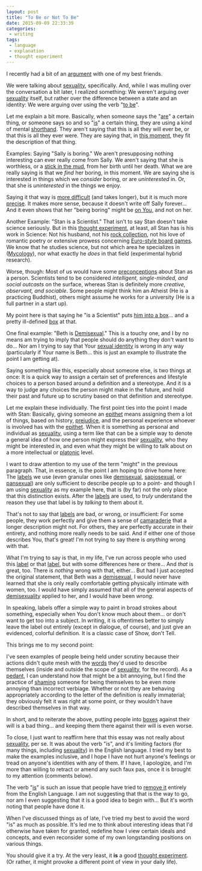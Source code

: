 ```yaml
---
layout: post
title: "To Be or Not To Be"
date: 2015-09-09 22:33:39
categories:
 - writing
tags:
 - language
 - explanation
 - thought experiment
---
```



I recently had a bit of an [argument][argument] with one of my best
friends.

We were talking about [sexuality][sexuality], specifically. And, while
I was mulling over the conversation a bit later, I realized something:
We weren't arguing over [sexuality][sexuality] itself, but rather over
the difference between a state and an identity: We were arguing over
using the verb "[to be][is]".

<!-- more -->

Let me explain a bit more. Basically, when someone says the
"[are][is]" a certain thing, or someone says so and so "[is][is]" a
certain thing, they are using a kind of mental [shorthand][shorthand].
They aren't saying that this is all they will ever be, or that this is
all they ever were. They are saying that, in [this moment][oneshot],
they fit the description of that thing.

Examples: Saying "Sally is boring." We aren't presupposing nothing
interesting can ever really come from Sally. We aren't saying that she
is worthless, or a [stick in the mud][stick], from her birth until her
death. What we are really saying is that we *find* her boring, in this
moment. We are saying she is interested in things which we *consider*
boring, or are *uninterested* in. Or, that she is *uninterested* in
the things we enjoy.

Saying it that way is [more difficult][easy language] (and takes
longer), but it is much more [precise][accuracy vs precision]. It
makes more sense, because it doesn't write off Sally forever... And it
even shows that her "being boring" might be [on You][blame], and not
on her.

Another Example: "Stan is a Scientist." That isn't to say Stan doesn't
take science seriously.  But in this
[thought experiment][thought experiment], at least, all Stan has is
his work in Science: Not his husband, not his
[rock collection][geology], not his love of romantic poetry or
extensive prowess concerning [Euro-style board games][eurogames]. We
know that he studies science, but not which area he specializes in
([Mycology][mycology]), nor what exactly he *does* in that field (experimental
hybrid research).

Worse, though: Most of us would have some [preconceptions][prejudice] about Stan as
a person. Scientists tend to be considered *intelligent,
single-minded, and social outcasts* on the surface, whereas Stan is
definitely more *creative, observant, and sociable*. Some people might
think him an Atheist (He is a practicing Buddhist), others might
assume he works for a university (He is a full partner in a start up).

My point here is that saying he "is a Scientist" puts [him into a
box][box]... and a pretty ill-defined [box][box] at that.

One final example: "Beth is [Demisexual][demi]." This is a touchy one,
and I by no means am trying to imply that people should do anything
they don't want to do... Nor am I trying to say that Your [sexual
identity][sexual identity] is wrong in any way (particularly if Your name is
Beth... this is just an example to illustrate the point I am getting
at).

Saying something like this, especially about someone else, is two
things at once: It is a quick way to assign a certain set of
preferences and lifestyle choices to a person based around a
definition and a stereotype. And it is a way to judge any choices the
person might make in the future, and hold their past and future up to
scrutiny based on that definition and stereotype.

Let me explain these individually. The first point ties into the point
I made with Stan: Basically, giving someone an [epithet][epithet]
means assigning them a lot of things, based on history,
[prejudice][prejudice], and the personal experience whoever is
involved has with the [epithet][epithet]. When it is something as
personal and individual as [sexuality][sexual identity], using a term
like that can be a simple way to denote a general idea of how one
person might express their [sexuality][sexuality], who they might be
interested in, and even what they might be willing to talk about on a
more intellectual or [platonic][platonic] level.

I want to draw attention to my use of the term "might" in the previous
paragraph. That, in essence, is the point I am hoping to drive home
here: The [labels][labels] we use (even granular ones like
[demisexual][demi], [sapiosexual][sapio], or [pansexual][pan]) are
only sufficient to describe people up to a point- and though I am
using [sexuality][sexuality] as my example here, that is (by far) not
the only place that this distinction exists. After the
[labels][labels] are used, to *truly* understand the reason they use
that label is by *talking* to them about it.

That's not to say that [labels][labels] are bad, or wrong, or
insufficient: For some people, they work perfectly and give them a
sense of [camaraderie][sexual identity] that a longer description
might not. For others, they are perfectly accurate in their entirety,
and nothing more really needs to be said. And if either one of those
describes You, that's great!  I'm not trying to say there is
*anything* wrong with that.

What I'm trying to say is that, in my life, I've run across people who
used this [label][labels] or that [label][labels], but with some
differences here or there... And *that* is great, too. There is
*nothing* wrong with that, either... But had I just accepted the
original statement, that Beth was a [demisexual][demi], I would never
have learned that she is only really comfortable getting physically
intimate with women, too. I would have simply assumed that all of the
general aspects of [demisexuality][demi] applied to her, and I would
have been *wrong*.

In speaking, labels offer a simple way to paint in broad strokes about
something, especially when You don't know much about them... or don't
want to get too into a subject. In writing, it is oftentimes better to
simply leave the label out entirely (except in dialogue, of course),
and just give an evidenced, colorful definition. It is a classic case
of Show, don't Tell.

This brings me to my second point: 

I've seen examples of people being held under scrutiny because their
actions didn't quite mesh with the [words][labels] they'd used to
describe themselves (inside and outside the scope of
[sexuality][sexuality], for the record). As a [pedant][pedant], I can
understand how that might be a bit annoying, but I find the practice
of [shaming][shaming] someone for being themselves to be even more
annoying than incorrect verbiage. Whether or not they are behaving
appropriately according to the letter of the definition is really
immaterial; they obviously felt it was right at some point, or they
wouldn't have described themselves in that way.

In short, and to reiterate the above, putting people into [boxes][box]
against their will is a bad thing... and keeping them there against
their will is even worse.

To close, I just want to reaffirm here that this essay was not really
about [sexuality][sexuality], per se. It was about the verb "is", and
it's limiting factors (for many things, including
[sexuality][sexuality]) in the English language. I tried my best to
make the examples inclusive, and I hope I have not hurt anyone's
feelings or tread on anyone's identities with any of them. If I have,
I apologize, and I'm more than willing to retract or amend any such
faux pas, once it is brought to my attention (comments below).

The verb "[is][is]" is such an issue that people have tried to
[remove it][eprime] entirely from the English Language. I am not
suggesting that that is the way to go, nor am I even suggesting that
it is a good idea to begin with... But it's worth noting that people
have done it.

When I've discussed things as of late, I've tried my best to avoid the
word "is" as much as possible. It's led me to think about interesting
ideas that I'd otherwise have taken for granted, redefine how I view
certain ideals and concepts, and even reconsider some of my own
longstanding positions on various things.

You should give it a try. At the very least, it **is** a good
[thought experiment][thought experiment]. (Or rather, it might provoke
a different point of view in your daily life).


[argument]: https://www.youtube.com/watch?v=kQFKtI6gn9Y "Argument meaning discussion, here. One of the main ways I like to communicate is arguing; I like considering different opinions, hearing different points of view and thoughts, and growing together with others. I argue a lot, though most of the time I would not really consider those to be fights."
[sexuality]: https://en.wikipedia.org/wiki/Human_sexuality "Sexuality being what it is in this rather convoluted modern world, I do find it to be a fairly difficult thing to talk about. It is largely something I keep to myself, which is why I don't write about it very often... But as an example of the specific failing I'm talking about in the English language here, it was clearly the best example. Runners up would have been something like the Autism Spectrum (which I am much less familiar with), and Gaming (which I felt lacked the same gravitas as either of my previous topics. So, I decided (after many days) to stick with sexuality. I in no way intended to neglect, erase, or offend anyone with this subject. YMMV (I mean, just look at the state of the Wiki page!)"
[shorthand]: http://gregg.angelfishy.net/ "I was always enraptured by the idea of shorthand, simply because of its many various uses for note taking. But, when I began to learn it, I found it more difficult and time consuming to write in than my already illegible, already faster-than-script printing... And so, since I could read my own printing, I decided to abandon that for a while."
[oneshot]: https://www.youtube.com/watch?v=bmXumtgwtak "This is largely where I think a lot of the fuzziness of the word 'is' lies: Though the literal definition implies a current state, the colloquial one has evolved to be deliberately ambiguous in regards to a time-frame."
[stick]: http://www.giantitp.com/comics/oots0824.html "With regards to a lot of things, I have fit this description before: I don't drink, don't smoke, don't partake in any kind of recreational drug, like numbers and order, and don't really like wantonly breaking rules. I've become a bit less stuck as I've aged... but by no means have I escaped the mud."
[easy language]: https://simple.wikipedia.org/wiki/Ambiguity "This is the larger problem I am currently grappling with in this essay: The idea of informal language, and its ambiguity. More in a later post, to be certain."
[accuracy vs precision]: http://www.mathsisfun.com/accuracy-precision.html "This was something my dad taught me very early on in my life, using the classic bulls-eye metaphor: A tightly grouped cluster of arrows is precise, whereas a looser grouping around the bulls-eye is accurate. Most people interchange those two words, when in reality they are very important (but separate) traits to consider in and out of the lab."
[blame]: https://www.psychologytoday.com/blog/the-blame-game "So often people use the verb 'to be' to assign blame: Cabbage is yucky, Computers are boring, etc etc. In reality, what they are saying is they don't enjoy the texture of cabbage, and they find computers to be daunting in their complexity... But instead, people put the blame on the object, instead of on themselves. It's actually pretty interesting from a psychological perspective."
[thought experiment]: https://en.wikipedia.org/wiki/Thought_experiment "I perhaps enjoy thought experiments a bit too much for practicality's sake... But I do find them to be one of the most enjoyable parts of my life. I've started a tag here for them, so I am sure I'll talk more about my thought experiments in the future."
[geology]: http://www.amnh.org/ology/features/stufftodo_earth/rockcollection_main.php "My brother used to collect rocks. I was never really into it, though I remember with bated breath those stores where You could purchase a very small quantity of this mineral or that mineral, complete with a small velvet back to hold it in and a card explaining what exactly it was. For some reason, I preferred the stories around the stones to the stones themselves."
[eurogames]: https://boardgamegeek.com/wiki/page/Eurogame "Euro Style board games are very interesting to me, though I can understand why they have gotten the reputation that they have in recent years. Perhaps relating to the stick-in-the-mud title text, I do enjoy a well thought out, inclusive experience involving many different point totals and avenues to pursue. More on this later."
[mycology]: https://en.wikipedia.org/wiki/Mycology "Mycology has interested me since I was young, though I never took biology very seriously. Perhaps it is my love of language that prevented me from doing so; I simply could not accept that the bulk of my learning would be an arbitrary yet rigid system of organization and names which I had no control over. At least with physics (my preferred science) I could *do* something with what I was learning... Biology was simply too much by rote for my tastes."
[prejudice]: https://en.wikipedia.org/wiki/Prejudice "I feel as though people assume prejudice is a natural and okay thing in certain cases, but a bogeyman in others. I think we need to take it for what it is: A pre-judgment. And, when You take it that way, most prejudices become silly to the point where people no longer really try to defend them, because they realize how silly they are being. I wish that that simple thought experiment was actually practical. More on this later."
[box]: http://thoughtcatalog.com/alexia-lafata/2013/12/lets-stop-putting-people-in-boxes/ "This is where the argument mentioned above really hit me as something special. Putting people in a box, especially a box they can't easily escape, is usually a bad thing. I'll make a real post about this some other time, but basically boxes are labels gone wrong, in my mind."
[demi]: http://demisexuality.org/articles/what-is-demisexuality/ "Demisexuality is something I feel is very overlooked and misunderstood in even the more progressive areas of the internet. It's a very simple concept, at least in my eyes... Perhaps it is the lack of exposure that leads to the confusion some people have surrounding it."
[sexual identity]: http://kinseyconfidential.org/sexual-identity-sexual-orientation/ "I in no way, shape, or form am trying to say that *your* sexuality is wrong, limited, overlooked, repressed, not real, different, or even accurate. I want to make that very clear. I'm only using sexuality here because it is such a great example of why the verb 'is' is a tricky one in our language: Because sexuality is so diverse and varied that pinning it down for everyone is very difficult. You are perfect with whatever labels You've chosen to use, including if You've chosen to use none."
[epithet]: http://www.thefreedictionary.com/epithet "I actually prefer the term epithet to the term label, because it is more accurate. A 'label' is something used to describe something, whereas an epithet is a title or descriptive phrase attributed to a person. To be clear: We are really talking about epithets in this essay."
[platonic]: https://en.wikipedia.org/wiki/Platonic_love "I would really like to point out here that there are meaningful platonic relationships in life. Those, I feel, are the most neglected kinds of relationship... and I thought they deserved an explicit mention. And yes, Your sexuality might influence Your platonic life, too. How? Think about it, it is different for everyone."
[labels]: https://sugarandslugs.wordpress.com/2011/01/16/in-defense-of-labels/ "Really, what I am talking about here is an epithet. But either way, I want to take this space to say even more explicitly that there is NOTHING WRONG with labels, for what they are. Labels are great tools for meeting people, describing Yourself and others quickly, and even learning more about Yourself and the world around You. However, as someone for whom labels have failed in the past, I personally have to point out that they are not for everyone and can easily make life more difficult than it needs to be if they are taken too much to heart."
[sapio]: https://en.wiktionary.org/wiki/sapiosexual "Sapiosexuality is another term that has relatively little public awareness associated with it, even less so than demisexuality."
[pan]: http://www.stop-homophobia.com/pansexuality.htm "Pansexuality is a fairly maligned term in popular consciousness. It's a good example here because most people have heard of it today, but many misunderstand it."
[shaming]: https://en.wikipedia.org/wiki/Slut-shaming "Shaming anyone simply for being what they are is (note the three uses of the infamous verb, there) reprehensible, in my opinion. Outside of the realm of things which hurt others, why do we care if so and so is not living the way we think that they should? Furthermore, is it really so important that You need to take the time to personally ruin their day, and cast their own self worth into jeopardy? Are You really *that* bored and underemployed in life?"
[eprime]: https://en.wikipedia.org/wiki/E-Prime "E-Prime is a great, interesting, and difficult-to-use alternate ruleset for English which completely removes the verb in question (to be) from the language. Link goes there."
[is]: https://en.wikipedia.org/wiki/Impeachment_and_acquittal_of_Bill_Clinton "Here, this, this is the crux of the issue (as it usually amounts to the problems I have expressing myself in this language): The verb 'To Be'. One of the most used verbs in the lexicon, it attracts a sort of ambiguity that I find quite difficult to deal with, especially in regards to casual conversation. I'll write a more in depth post about it later... this one has already become too long by half."
[pedant]: http://goats.com/index.php?id=31 "I am still a card-carrying pedant, though I have learned it is often better to just let others speak incorrectly than to try to correct them all of the time. It saves headaches, bad feelings, and more!"

